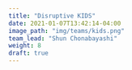 ```yaml
---
title: "Disruptive KIDS"
date: 2021-01-07T13:42:14-04:00
image_path: "img/teams/kids.png"
team_lead: "Shun Chonabayashi"
weight: 8
draft: true
---
```


